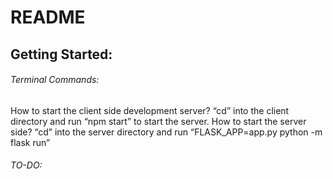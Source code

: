 # README
## Getting Started:
###### Terminal Commands:
How to start the client side development server?
“cd” into the client directory and run “npm start” to start the server.
How to start the server side?
“cd” into the server directory and run “FLASK_APP=app.py python -m flask run”
###### TO-DO: